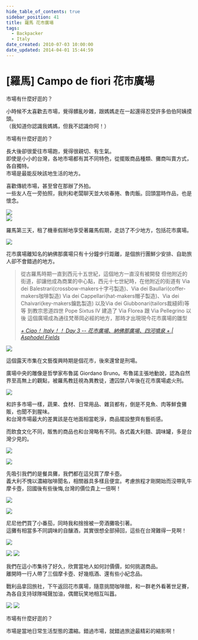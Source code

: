 ```yaml
---
hide_table_of_contents: true
sidebar_position: 41
title: 羅馬 花市廣場
tags:
  - Backpacker
  - Italy
date_created: 2010-07-03 10:00:00
date_updated: 2014-04-01 15:44:59
---
```


[羅馬] Campo de fiori 花市廣場 
=============================

市場有什麼好逛的？

小時候不太喜歡去市場，覺得髒亂吵雜，跟媽媽走在一起還得忍受許多伯伯阿姨摸頭。  
（我知道你認識我媽媽，但我不認識你阿！）

市場有什麼好逛的？

長大後卻很愛往市場跑，覺得很親切、有生氣。  
即使是小小的台灣，各地市場都有其不同特色，從擺販商品種類、攤商叫賣方式，各自獨特。  
市場是最能反映該地生活的地方。  

喜歡傳統市場，甚至曾在那辦了外拍。  
一些友人在一旁拍照，我則和老闆聊天並大啖春捲、魯肉飯。回頭當時作品，也是懷念。

![](https://farm4.staticflickr.com/3173/2552569779_b34368bc36.jpg)  
![](https://farm4.staticflickr.com/3111/2553389112_2f7c5829b4.jpg)

羅馬第三天，租了機車假掰地享受著羅馬假期，走訪了不少地方，包括花市廣場。

![](https://farm8.staticflickr.com/7022/13531650234_b40d8d3d72_c.jpg)

花市廣場離知名的納佛那廣場只有十分鐘步行距離，是個旅行團鮮少安排、自助旅人卻不會錯過的地方。

> 從古羅馬時期一直到西元十五世紀，這個地方一直沒有被開發
> 但他附近的街道，卻讓他成為商業的中心點，西元十七世紀時，在他附近的街道有
> Via dei Balestrari(crossbow-makers十字弓製造)、Via dei Baullari(coffer-makers咖啡製造)
> Via dei Cappellari(hat-makers帽子製造)、Via dei Chaivari(key-makers鑰匙製造)
> 以及Via dei Giubbonari(tailors裁縫師)等等
> 到教宗思道四世 Pope Sixtus IV 建造了 Via Florea 跟 Via Pellegrino 以後
> 這個廣場成為通往梵蒂岡必經的地方，那時才出現現今花市廣場的雛型
>
> _[+ Ciao！ Italy！！ Day 3 -- 花市廣場、納佛那廣場、四河噴泉 + | Asphodel Fields](http://goo.gl/Y8RrGn)_  

![](https://farm8.staticflickr.com/7275/13531434613_884f22ca94_c.jpg)

這個露天市集在文藝復興時期是個花市，後來還曾是刑場。

廣場中央的雕像是哲學家布魯諾 Giordano Bruno。布魯諾主張地動說，認為自然界至高無上的觀點，被羅馬教廷視為異教徒，遭囚禁八年後在花市廣場處火刑。

![](https://farm4.staticflickr.com/3739/13531397213_aa762c33e9_c.jpg)

和許多市場一樣，蔬果、食材、日常用品、雜貨都有，倒是不見魚、肉等鮮食攤販，也聞不到腥味。  
和台灣市場最大的差異該是在地面相當乾淨，商品擺設整齊有藝術感。

而飲食文化不同，販售的商品也和台灣略有不同。各式義大利麵、調味罐，多是台灣少見的。

![](https://farm4.staticflickr.com/3672/13531392383_a4d5e6e12f_c.jpg)

![](https://farm8.staticflickr.com/7442/13531284045_e21cc73b75_c.jpg)

先吸引我們的是餐具攤，我們都在這兒買了摩卡壺。  
義大利不愧以濃縮咖啡聞名，相關器具多樣且便宜。考慮旅程才剛開始而沒帶乳牛摩卡壺，回國後有些後悔,台灣的價位貴上一倍啊！

![](https://farm6.staticflickr.com/5232/13531642134_145899133b_c.jpg)

![](https://farm8.staticflickr.com/7077/13531628514_9a45e5e767_c.jpg)

尼尼他們買了小番茄，同時我和捨捨被一旁酒攤吸引著。  
這攤有相當多不同調味的自釀酒，其實很想全部掃回，這些在台灣難得一見啊！

![](https://farm4.staticflickr.com/3798/13531288035_3b2ed99e30_c.jpg)

![](https://farm3.staticflickr.com/2828/13531614064_56c6628a47_z.jpg) ![](https://farm8.staticflickr.com/7091/13531320475_7a00fb9dbd_z.jpg)

我們在這小市集待了好久，欣賞當地人如何討價價，如何挑選商品。  
離開時一行人帶了三個摩卡壺、好幾瓶酒、還有些小紀念品。

戰利品拿回旅社，下午返回花市廣場，隨意挑間咖啡館，和一群老外看著世足賽，為各自支持球隊喊聲加油，偶爾玩笑地相互叫囂。

![](https://farm8.staticflickr.com/7228/13531278695_10b14bc90a_z.jpg) ![](https://farm3.staticflickr.com/2934/13531379123_fd1509bba4_z.jpg)

市場有什麼好逛的？

市場是當地日常生活型態的濃縮。錯過市場，就錯過旅途最精彩的縮影啊！
